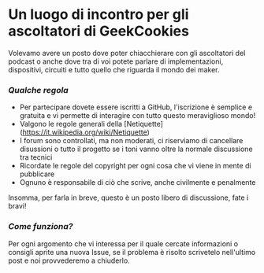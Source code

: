 # Un luogo di incontro per gli ascoltatori di GeekCookies
Volevamo avere un posto dove poter chiacchierare con gli ascoltatori del podcast o anche dove tra di voi potete parlare di implementazioni, dispositivi, circuiti e tutto quello che riguarda il mondo dei maker.

### _Qualche regola_
* Per partecipare dovete essere iscritti a GitHub, l'iscrizione è semplice e gratuita e vi permette di interagire con tutto questo meraviglioso mondo!
* Valgono le regole generali della [Netiquette] (https://it.wikipedia.org/wiki/Netiquette)
* I forum sono controllati, ma non moderati, ci riserviamo di cancellare disussioni o tutto il progetto se i toni vanno oltre la normale discussione tra tecnici
* Ricordate le regole del copyright per ogni cosa che vi viene in mente di pubblicare
* Ognuno è responsabile di ciò che scrive, anche civilmente e penalmente
 
Insomma, per farla in breve, questo è un posto libero di discussione, fate i bravi!

### _Come funziona?_
Per ogni argomento che vi interessa per il quale cercate informazioni o consigli aprite una nuova Issue, se il problema è risolto scrivetelo nell'ultimo post e noi provvederemo a chiuderlo.
